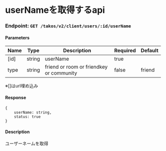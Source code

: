 # userNameを取得するapi

### Endpoint: `GET /takos/v2/client/users/:id/userName`

#### Parameters

| Name | Type   | Description                              | Required | Default |
| ---- | ------ | ---------------------------------------- | -------- | ------- |
| [id] | string | userName                                 | true     |         |
| type | string | friend or room or friendkey or community | false    | friend  |

※[]はurl埋め込み

#### Response

```
{
    userName: string,
    status: true
}
```

#### Description

ユーザーネームを取得

